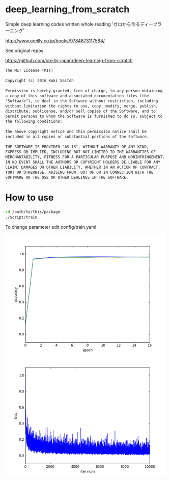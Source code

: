 # deep_learning_from_scratch

Simple deep learning codes written whole reading 'ゼロから作るディープラーニング'

<http://www.oreilly.co.jp/books/9784873117584/>

See original repos

<https://github.com/oreilly-japan/deep-learning-from-scratch>

```license
The MIT License (MIT)

Copyright (c) 2016 Koki Saitoh

Permission is hereby granted, free of charge, to any person obtaining a copy of this software and associated documentation files (the "Software"), to deal in the Software without restriction, including without limitation the rights to use, copy, modify, merge, publish, distribute, sublicense, and/or sell copies of the Software, and to permit persons to whom the Software is furnished to do so, subject to the following conditions:

The above copyright notice and this permission notice shall be included in all copies or substantial portions of the Software.

THE SOFTWARE IS PROVIDED "AS IS", WITHOUT WARRANTY OF ANY KIND, EXPRESS OR IMPLIED, INCLUDING BUT NOT LIMITED TO THE WARRANTIES OF MERCHANTABILITY, FITNESS FOR A PARTICULAR PURPOSE AND NONINFRINGEMENT. IN NO EVENT SHALL THE AUTHORS OR COPYRIGHT HOLDERS BE LIABLE FOR ANY CLAIM, DAMAGES OR OTHER LIABILITY, WHETHER IN AN ACTION OF CONTRACT, TORT OR OTHERWISE, ARISING FROM, OUT OF OR IN CONNECTION WITH THE SOFTWARE OR THE USE OR OTHER DEALINGS IN THE SOFTWARE.
```

# How to use

```bash
cd /path/to/this/package
./script/train
```

To change parameter edit config/train.yaml

![acc_vs_epoch](result/acc_vs_epoch.png "acc_vs_epoch")
![loss_vs_iter_num](result/loss_vs_iter_num.png "loss_vs_iter_num")
